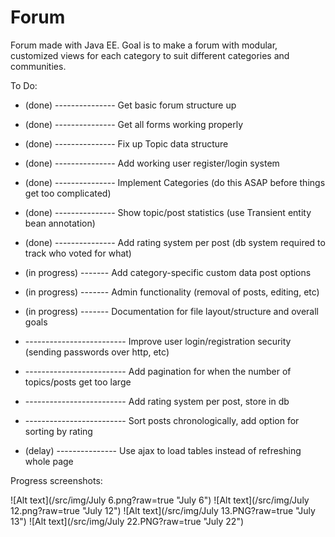 Forum
=====

Forum made with Java EE. Goal is to make a forum with modular, customized views for each category to suit different categories and communities.

To Do:

* (done) --------------- Get basic forum structure up
* (done) --------------- Get all forms working properly
* (done) --------------- Fix up Topic data structure
* (done) --------------- Add working user register/login system
* (done) --------------- Implement Categories (do this ASAP before things get too complicated)
* (done) --------------- Show topic/post statistics (use Transient entity bean annotation)
* (done) --------------- Add rating system per post (db system required to track who voted for what)

* (in progress) ------- Add category-specific custom data post options
* (in progress) ------- Admin functionality (removal of posts, editing, etc)
* (in progress) ------- Documentation for file layout/structure and overall goals

* ------------------------- Improve user login/registration security (sending passwords over http, etc)
* ------------------------- Add pagination for when the number of topics/posts get too large
* ------------------------- Add rating system per post, store in db
* ------------------------- Sort posts chronologically, add option for sorting by rating
* (delay) --------------- Use ajax to load tables instead of refreshing whole page

Progress screenshots:

![Alt text](/src/img/July 6.png?raw=true "July 6")
![Alt text](/src/img/July 12.png?raw=true "July 12")
![Alt text](/src/img/July 13.PNG?raw=true "July 13")
![Alt text](/src/img/July 22.PNG?raw=true "July 22")

